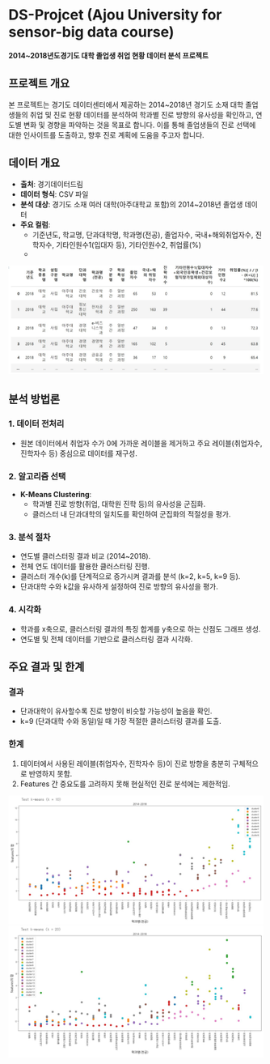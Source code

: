 # DS-Projcet (Ajou University for sensor-big data course)
**2014~2018년도경기도 대학 졸업생 취업 현황 데이터 분석 프로젝트**

## 프로젝트 개요
본 프로젝트는 경기도 데이터센터에서 제공하는 2014~2018년 경기도 소재 대학 졸업생들의 취업 및 진로 현황 데이터를 분석하여 학과별 진로 방향의 유사성을 확인하고, 연도별 변화 및 경향을 파악하는 것을 목표로 합니다. 이를 통해 졸업생들의 진로 선택에 대한 인사이트를 도출하고, 향후 진로 계획에 도움을 주고자 합니다.

## 데이터 개요
- **출처**: 경기데이터드림
- **데이터 형식**: CSV 파일
- **분석 대상**: 경기도 소재 여러 대학(아주대학교 포함)의 2014~2018년 졸업생 데이터
- **주요 컬럼**:
  - 기준년도, 학교명, 단과대학명, 학과명(전공), 졸업자수, 국내+해외취업자수, 진학자수, 기타인원수1(입대자 등), 기타인원수2, 취업률(%)
  - 
<img src=https://github.com/mshdjren/recruit_data_analysis/blob/master/data.jpg>

## 분석 방법론

### 1. 데이터 전처리
- 원본 데이터에서 취업자 수가 0에 가까운 레이블을 제거하고 주요 레이블(취업자수, 진학자수 등) 중심으로 데이터를 재구성.

### 2. 알고리즘 선택
- **K-Means Clustering**:
  - 학과별 진로 방향(취업, 대학원 진학 등)의 유사성을 군집화.
  - 클러스터 내 단과대학의 일치도를 확인하여 군집화의 적절성을 평가.

### 3. 분석 절차
- 연도별 클러스터링 결과 비교 (2014~2018).
- 전체 연도 데이터를 활용한 클러스터링 진행.
- 클러스터 개수(k)를 단계적으로 증가시켜 결과를 분석 (k=2, k=5, k=9 등).
- 단과대학 수와 k값을 유사하게 설정하여 진로 방향의 유사성을 평가.

### 4. 시각화
- 학과를 x축으로, 클러스터링 결과의 특징 합계를 y축으로 하는 산점도 그래프 생성.
- 연도별 및 전체 데이터를 기반으로 클러스터링 결과 시각화.

## 주요 결과 및 한계

### 결과
- 단과대학이 유사할수록 진로 방향이 비슷할 가능성이 높음을 확인.
- k=9 (단과대학 수와 동일)일 때 가장 적절한 클러스터링 결과를 도출.

### 한계
1. 데이터에서 사용된 레이블(취업자수, 진학자수 등)이 진로 방향을 충분히 구체적으로 반영하지 못함.
2. Features 간 중요도를 고려하지 못해 현실적인 진로 분석에는 제한적임.
<img src=https://github.com/mshdjren/recruit_data_analysis/blob/master/k%3D9.jpg>
<img src=https://github.com/mshdjren/recruit_data_analysis/blob/master/k%3D20.jpg>
